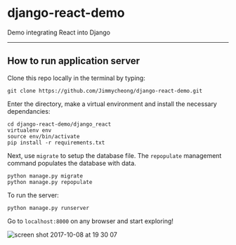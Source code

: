 # django-react-demo
Demo integrating React into Django

--- 
## How to run application server

Clone this repo locally in the terminal by typing: 
```
git clone https://github.com/Jimmycheong/django-react-demo.git
```

Enter the directory, make a virtual environment and install the necessary dependancies:
```
cd django-react-demo/django_react
virtualenv env
source env/bin/activate
pip install -r requirements.txt
```

Next, use ```migrate``` to setup the database file. The ```repopulate``` management command populates the database with data.
```
python manage.py migrate
python manage.py repopulate
```

To run the server: 
```
python manage.py runserver
```

Go to ```localhost:8000``` on any browser and start exploring!

![screen shot 2017-10-08 at 19 30 07](https://user-images.githubusercontent.com/22529514/31319650-371a0de8-ac5f-11e7-85e0-457d33494b4f.jpg)
